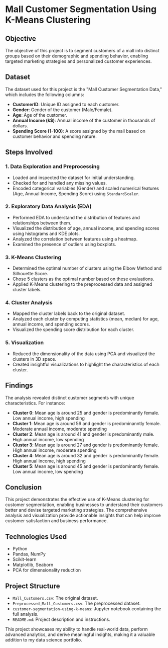 # Mall Customer Segmentation Using K-Means Clustering

## Objective
The objective of this project is to segment customers of a mall into distinct groups based on their demographic and spending behavior, enabling targeted marketing strategies and personalized customer experiences.

## Dataset
The dataset used for this project is the "Mall Customer Segmentation Data," which includes the following columns:
- **CustomerID**: Unique ID assigned to each customer.
- **Gender**: Gender of the customer (Male/Female).
- **Age**: Age of the customer.
- **Annual Income (k$)**: Annual income of the customer in thousands of dollars.
- **Spending Score (1-100)**: A score assigned by the mall based on customer behavior and spending nature.

## Steps Involved

### 1. Data Exploration and Preprocessing
- Loaded and inspected the dataset for initial understanding.
- Checked for and handled any missing values.
- Encoded categorical variables (Gender) and scaled numerical features (Age, Annual Income, Spending Score) using `StandardScaler`.

### 2. Exploratory Data Analysis (EDA)
- Performed EDA to understand the distribution of features and relationships between them.
- Visualized the distribution of age, annual income, and spending scores using histograms and KDE plots.
- Analyzed the correlation between features using a heatmap.
- Examined the presence of outliers using boxplots.

### 3. K-Means Clustering
- Determined the optimal number of clusters using the Elbow Method and Silhouette Score.
- Chose 5 clusters as the optimal number based on these evaluations.
- Applied K-Means clustering to the preprocessed data and assigned cluster labels.

### 4. Cluster Analysis
- Mapped the cluster labels back to the original dataset.
- Analyzed each cluster by computing statistics (mean, median) for age, annual income, and spending scores.
- Visualized the spending score distribution for each cluster.

### 5. Visualization
- Reduced the dimensionality of the data using PCA and visualized the clusters in 3D space.
- Created insightful visualizations to highlight the characteristics of each cluster.

## Findings
The analysis revealed distinct customer segments with unique characteristics. For instance:
- **Cluster 0**: Mean age is around 25 and gender is predominantly female. Low annual income, high spending
- **Cluster 1**: Mean age is around 56 and gender is predominanntly female. Moderate annual income, moderate spending
- **Cluster 2**: Mean age is around 41 and gender is predominantly male. High annual income, low spending
- **Cluster 3**: Mean age is around 27 and gender is predominantly female. High annual income, moderate spending
- **Cluster 4**: Mean age is around 32 and gender is predominantly female. High annual income, high spending
- **Cluster 5**: Mean age is around 45 and gender is perdominantly female. Low annual income, low spending

## Conclusion
This project demonstrates the effective use of K-Means clustering for customer segmentation, enabling businesses to understand their customers better and devise targeted marketing strategies. The comprehensive analysis and visualization provide actionable insights that can help improve customer satisfaction and business performance.

## Technologies Used
- Python
- Pandas, NumPy
- Scikit-learn
- Matplotlib, Seaborn
- PCA for dimensionality reduction

## Project Structure
- `Mall_Customers.csv`: The original dataset.
- `Preprocessed_Mall_Customers.csv`: The preprocessed dataset.
- `customer-segmentation-using-k-means`: Jupyter notebook containing the full analysis.
- `README.md`: Project description and instructions.

This project showcases my ability to handle real-world data, perform advanced analytics, and derive meaningful insights, making it a valuable addition to my data science portfolio.
